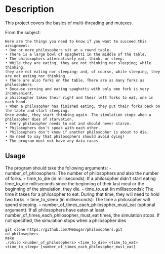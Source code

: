 # Description

This project covers the basics of multi-threading and mutexes.

From the subject:
```
Here are the things you need to know if you want to succeed this assignment:
• One or more philosophers sit at a round table.
• There is a large bowl of spaghetti in the middle of the table.
• The philosophers alternatively eat, think, or sleep.
• While they are eating, they are not thinking nor sleeping; while thinking,
they are not eating nor sleeping; and, of course, while sleeping, they are not eating nor thinking.
• There are also forks on the table. There are as many forks as philosophers.
• Because serving and eating spaghetti with only one fork is very inconvenient,
a philosopher takes their right and their left forks to eat, one in each hand.
• When a philosopher has finished eating, they put their forks back on the table and start sleeping.
Once awake, they start thinking again. The simulation stops when a philosopher dies of starvation.
• Every philosopher needs to eat and should never starve.
• Philosophers don’t speak with each other.
• Philosophers don’t know if another philosopher is about to die.
• No need to say that philosophers should avoid dying!
• The program must not have any data races.
```
## Usage
The program should take the following arguments:
-number_of_philosophers: The number of philosophers and also the number
of forks.
◦ time_to_die (in milliseconds): If a philosopher didn’t start eating time_to_die
milliseconds since the beginning of their last meal or the beginning of the simulation, they die.
◦ time_to_eat (in milliseconds): The time it takes for a philosopher to eat.
During that time, they will need to hold two forks.
◦ time_to_sleep (in milliseconds): The time a philosopher will spend sleeping.
◦ number_of_times_each_philosopher_must_eat (optional argument): If all
philosophers have eaten at least number_of_times_each_philosopher_must_eat
times, the simulation stops. If not specified, the simulation stops when a
philosopher dies
```
git clone https://github.com/MeSugar/philosophers.git
cd philosophers
make
./philo <number_of_philosophers> <time_to_die> <time_to_eat> <time_to_sleep> [number_of_times_each_philosopher_must_eat]
```

